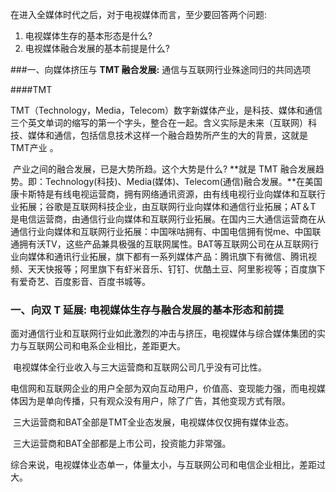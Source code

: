 在进入全媒体时代之后，对于电视媒体而言，至少要回答两个问题:

1. 电视媒体生存的基本形态是什么?
2. 电视媒体融合发展的基本前提是什么?

###一、向媒体挤压与 **TMT 融合发展:** 通信与互联网行业殊途同归的共同选项

####TMT

TMT（Technology，Media，Telecom）数字新媒体产业，是科技、媒体和通信三个英文单词的缩写的第一个字头，整合在一起。含义实际是未来（互联网）科技、媒体和通信，包括信息技术这样一个融合趋势所产生的大的背景，这就是TMT产业 。

​	产业之间的融合发展，已是大势所趋。这个大势是什么? **就是 TMT 融合发展趋势。即：Technology(科技)、Media(媒体)、Telecom(通信)融合发展。**在美国康卡斯特是有线电视运营商，拥有网络通讯资源，由有线电视行业向媒体和互联行业拓展；谷歌是互联网科技企业，由互联网行业向媒体和通信行业拓展；AT＆T 是电信运营商，由通信行业向媒体和互联网行业拓展。在国内三大通信运营商在从通信行业向媒体和互联网行业拓展：中国咪咕拥有、中国电信拥有悦me、中国联通拥有沃TV，这些产品兼具极强的互联网属性。BAT等互联网公司在从互联网行业向媒体和通讯行业拓展，旗下都有一系列媒体产品：腾讯旗下有微信、腾讯视频、天天快报等；阿里旗下有虾米音乐、钉钉、优酷土豆、阿里影视等；百度旗下有爱奇艺、百度影音、百度书城等。

### 一、向双 T 延展: 电视媒体生存与融合发展的基本形态和前提

​	面对通信行业和互联网行业如此激烈的冲击与挤压，电视媒体与综合媒体集团的实力与互联网公司和电系企业相比，差距更大。

​	电视媒体全行业收入与三大运营商和互联网公司几乎没有可比性。

​	电信网和互联网企业的用户全部为双向互动用户，价值高、变现能力强，而电视媒体因为是单向传播，只有观众没有用户，除了广告，其他变现方式有限。

​	三大运营商和BAT全部是TMT全业态发展，电视媒体仅仅拥有媒体业态。

​	三大运营商和BAT全部都是上市公司，投资能力非常强。

​	综合来说，电视媒体业态单一，体量太小，与互联网公司和电信企业相比，差距过大。

​	